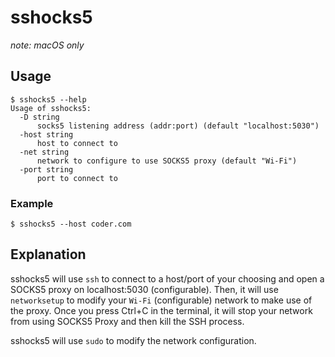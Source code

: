 # sshocks5

*note: macOS only*

## Usage

```fish
$ sshocks5 --help
Usage of sshocks5:
  -D string
      socks5 listening address (addr:port) (default "localhost:5030")
  -host string
      host to connect to
  -net string
      network to configure to use SOCKS5 proxy (default "Wi-Fi")
  -port string
      port to connect to
```

### Example

```fish
$ sshocks5 --host coder.com
```

## Explanation

sshocks5 will use `ssh` to connect to a host/port of your choosing
and open a SOCKS5 proxy on localhost:5030 (configurable). Then, it will
use `networksetup` to modify your `Wi-Fi` (configurable) network
to make use of the proxy. Once you press Ctrl+C in the terminal, it will
stop your network from using SOCKS5 Proxy and then kill the SSH process.

sshocks5 will use `sudo` to modify the network configuration.